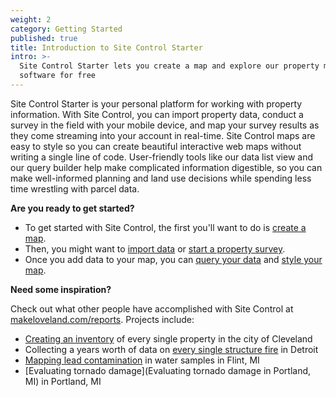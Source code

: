 ```yaml
---
weight: 2
category: Getting Started
published: true
title: Introduction to Site Control Starter
intro: >-
  Site Control Starter lets you create a map and explore our property mapping
  software for free
---
```

Site Control Starter is your personal platform for working with property information. With Site Control, you can import property data, conduct a survey in the field with your mobile device, and map your survey results as they come streaming into your account in real-time. Site Control maps are easy to style so you can create beautiful interactive web maps without writing a single line of code. User-friendly tools like our data list view and our query builder help make complicated information digestible, so you can make well-informed planning and land use decisions while spending less time wrestling with parcel data.

**Are you ready to get started?**

* To get started with Site Control, the first you'll want to do is [create a map](https://loveland.github.io/support/articles/new-map/).
* Then, you might want to [import data](https://loveland.github.io/support/articles/add-data-via-csv/) or [start a property survey](https://loveland.github.io/support/articles/start-your-property-survey/).
* Once you add data to your map, you can [query your data](https://loveland.github.io/support/articles/how-to-query-data/) and [style your map](https://loveland.github.io/support/articles/style-data-on-your-map/).


**Need some inspiration?**

Check out what other people have accomplished with Site Control at [makeloveland.com/reports](http://makeloveland.com/reports). Projects include:  
* [Creating an inventory](http://makeloveland.com/reports/cleveland) of every single property in the city of Cleveland  
* Collecting a years worth of data on [every single structure fire](http://makeloveland.com/reports/fire) in Detroit  
* [Mapping lead contamination](http://makeloveland.com/reports/flint) in water samples in Flint, MI  
* [Evaluating tornado damage](Evaluating tornado damage in Portland, MI) in Portland, MI
